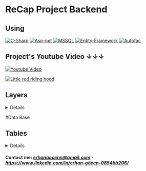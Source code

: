 # ReCap Project Backend

## Using
[![C-Sharp](https://img.shields.io/badge/C%23-239120?style=for-the-badge&logo=c-sharp&logoColor=white)](https://docs.microsoft.com/en-us/dotnet/csharp/)
[![Asp-net](https://img.shields.io/badge/ASP.NET-5C2D91?style=for-the-badge&logo=.net&logoColor=white)](https://dotnet.microsoft.com/apps/aspnet)
[![MSSQL](https://img.shields.io/badge/MSSQL-004880?style=for-the-badge&logo=microsoft-sql-server&logoColor=white)](https://www.microsoft.com/en-us/sql-server/sql-server-2019?rtc=2)
[![Entity-Framework](https://img.shields.io/badge/Entity%20Framework-004880?style=for-the-badge&logo=nuget&logoColor=white)](https://docs.microsoft.com/en-us/ef/)
[![Autofac](https://img.shields.io/badge/Autofac-004880?style=for-the-badge&logo=nuget&logoColor=white)](https://autofac.org/)


## Project's Youtube Video ↓↓↓
[![Youtube Video](https://img.youtube.com/vi/9xFsYmzSpTo&t=76s/0.jpg)](https://www.youtube.com/watch?v=9xFsYmzSpTo&t=76s)

[![Little red riding hood](http://i.imgur.com/7YTMFQp.png)](https://www.youtube.com/watch?v=9xFsYmzSpTo&t=76s "Little red riding hood - Click to Watch!")



## Layers

<details>
 #### Business, Core, DataAccsess, Entities, WebApi
  <summary>Details</summary>

### Business

Business Layer created to process or control the incoming information according to the required conditions.

### Core

Core layer containing various particles independent of the project.

### DataAccess

Data Access Layer created to perform database CRUD operations.

### Entities

Entities Layer created for database tables.

### WebAPI

Web API Layer that opens the business layer to the internet.

</details><p></p>

#Data Base

## Tables

<details>
  <summary>Details</summary>

### Brands

| Name | Data Type    | Allow Nulls | Default |
| :--- | :----------- | :---------- | :------ |
| Id   | int          | False       |         |
| Name | nvarchar(25) | False       |         |

### Car Images

| Name      | Data Type     | Allow Nulls | Default |
| :-------- | :------------ | :---------- | :------ |
| Id        | int           | False       |         |
| CarId     | int           | False       |         |
| ImagePath | nvarchar(MAX) | False       |         |
| Date      | datetime      | False       |         |

### Car

| Name            | Data Type     | Allow Nulls | Default |
| :-------------- | :------------ | :---------- | :------ |
| Id              | int           | False       |         |
| Name            | nvarchar(50)  | False       |         |
| BrandId         | int           | False       |         |
| ColorId         | int           | False       |         |
| DailyPrice      | int           | False       |         |
| ModelYear       | int           | False       |         |
| Description     | nvarchar(50)  | True        |         |
| MinFindeksPoint | smallint      | False       | ((0))   |

### Color

| Name | Data Type    | Allow Nulls | Default |
| :--- | :----------- | :---------- | :------ |
| Id   | int          | False       |         |
| Name | nvarchar(25) | False       |         |

### Credit Card (Test)

| Name        | Data Type     | Allow Nulls | Default |
| :---------- | :------------ | :---------- | :------ |
| Id          | int           | False       |         |
| CustomerId  | int           | False       |         |
| CardHash    | nvarchar(100) | False       |         |
| CardNumber  | nvarchar(25)  | False       |         |
| ExpMonth    | tinyint       | False       |         |
| ExpYear     | tinyint       | False       |         |
| Cvc         | nvarchar(3)   | False       |         |

### Customer

| Name        | Data Type    | Allow Nulls | Default |
| :---------- | :----------- | :---------- | :------ |
| Id          | int          | False       |         |
| UserId      | int          | False       |         |
| CompanyName | nvarchar(50) | True        |         |
| FindeksPoint| int          | False       |         |


### OperationClaims

| Name | Data Type    | Allow Nulls | Default |
| :--- | :----------- | :---------- | :------ |
| Id   | int          | False       |         |
| Name | varchar(250) | False       |         |

### Rental

| Name          | Data Type | Allow Nulls | Default |
| :------------ | :-------- | :---------- | :------ |
| Id            | int       | False       |         |
| CarId         | int       | False       |         |
| CustomerId    | int       | False       |         |
| RentDate      | datetime  | False       |         ||
| ReturnDate    | datetime  | True        |         |

### UserOperationClaims

| Name             | Data Type | Allow Nulls | Default |
| :--------------- | :-------- | :---------- | :------ |
| Id               | int       | False       |         |
| UserId           | int       | False       |         |
| OperationClaimId | int       | False       |         |

### Users

| Name         | Data Type      | Allow Nulls | Default |
| :----------- | :------------- | :---------- | :------ |
| Id           | int            | False       |         |
| FirstName    | nvarchar(50)   | False       |         |
| LastName     | nvarchar(50)   | False       |         |
| Email        | nvarchar(50)   | False       |         |
| PasswordHash | varbinary(500) | False       |         |
| PasswordSalt | varbinary(500) | False       |         |
| Status       | bit            | False       |         |

</details><p></p>



#### Contact me: *erhangocenn@gmail.com - https://www.linkedin.com/in/erhan-göcen-0854bb206/*

